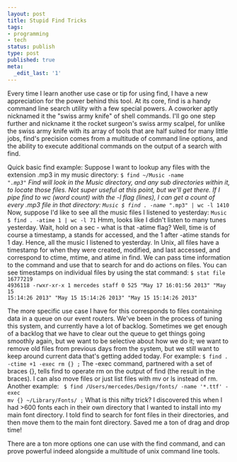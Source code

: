 ```yaml
---
layout: post
title: Stupid Find Tricks
tags:
- programming
- tech
status: publish
type: post
published: true
meta:
  _edit_last: '1'
---
```

Every time I learn another use case or tip for using find, I have a new appreciation for the power behind this tool. At its core, find is a handy command line search utility with a few special powers. A coworker aptly nicknamed it the "swiss army knife" of shell commands. I'll go one step further and nickname it the rocket surgeon's swiss army scalpel, for unlike the swiss army knife with its array of tools that are half suited for many little jobs, find's precision comes from a multitude of command line options, and the ability to execute additional commands on the output of a search with find.

Quick basic find example: Suppose I want to lookup any files with the extension .mp3 in my music directory:
<code>$ find ~/Music -name "*.mp3"</code>
Find will look in the Music directory, and any sub directories within it, to locate those files. Not super useful at this point, but we'll get there.
If I pipe find to wc (word count) with the -l flag (lines), I can get a count of every .mp3 file in that directory:
<code>Music $ find . -name "*.mp3" | wc -l
    1410</code>
Now, suppose I'd like to see all the music files I listened to yesterday:
<code>Music $ find . -atime 1 | wc -l
    71</code>
Hmm, looks like I didn't listen to many tunes yesterday. Wait, hold on a sec - what is that -atime flag? Well, time is of course a timestamp, a stands for accessed, and the 1 after -atime stands for 1 day. Hence, all the music I listened to yesterday. In Unix, all files have a timestamp for when they were created, modified, and last accessed, and correspond to ctime, mtime, and atime in find. We can pass time information to the command and use that to search for and do actions on files. You can see timestamps on individual files by using the stat command:
<code>$ stat file
16777219 4936118 -rwxr-xr-x 1 mercedes staff 0 525 "May 17 16:01:56 2013" "May 15 15:14:26 2013" "May 15 15:14:26 2013" "May 15 15:14:26 2013" </code>

The more specific use case I have for this corresponds to files containing data in a queue on our event routers. We've been in the process of tuning this system, and currently have a lot of backlog. Sometimes we get enough of a backlog that we have to clear out the queue to get things going smoothly again, but we want to be selective about how we do it; we want to remove old files from previous days from the system, but we still want to keep around current data that's getting added today. For example:
<code>$ find . -ctime +1 -exec rm {} \;</code>
The -exec command, partnered with a set of braces {}, tells find to operate rm on the output of find (the result in the braces). I can also move files or just list files with mv or ls instead of rm. Another example:
<code> $ find /Users/mercedes/Design/fonts/ -name '*.ttf' -exec mv {} ~/Library/Fonts/ \;</code>
What is this nifty trick? I discovered this when I had >600 fonts each in their own directory that I wanted to install into my main font directory. I told find to search for font files in their directories, and then move them to the main font directory. Saved me a ton of drag and drop time!

There are a ton more options one can use with the find command, and can prove powerful indeed alongside a multitude of unix command line tools.

